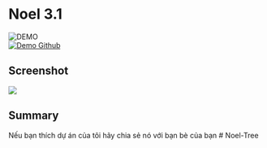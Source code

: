# Noel 3.1

<div>
    <a><img align="center" src="https://img.shields.io/badge/DEMO-006fff?style=for-the-badge&logo=codepen&logoColor=white" alt="DEMO"/></a>
    <div>
    <a href="hello" target="blank"><img align="center" src="https://img.shields.io/badge/Demo Github-000000?style=for-the-badge&logo=github&logoColor=white" alt="Demo Github"/></a>

## Screenshot

![](https://i.imgur.com/17XqZIt.png)

## Summary

Nếu bạn thích dự án của tôi hãy chia sẻ nó với bạn bè của bạn
#   N o e l - T r e e  
 